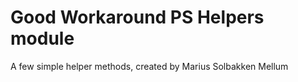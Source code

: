 # Good Workaround PS Helpers module

A few simple helper methods, created by Marius Solbakken Mellum